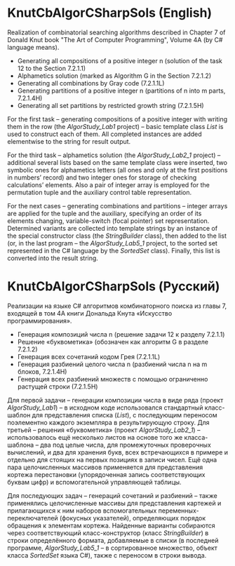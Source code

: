 # KnutCbAlgorCSharpSols (English)

Realization of combinatorial searching algorithms described in Chapter 7 of Donald Knut book "The Art of Computer Programming", Volume 4A (by C# language means).

-	Generating all compositions of a positive integer n (solution of the task 12 to the Section 7.2.1.1)
-	Alphametics solution (marked as Algorithm G in the Section 7.2.1.2)
-	Generating all combinations by Gray code (7.2.1.1L)
-	Generating partitions of a positive integer n (partitions of n into m parts, 7.2.1.4H)
-	Generating all set partitions by restricted growth string (7.2.1.5H)

For the first task – generating compositions of a positive integer with writing them in the row (the *AlgorStudy_Lab1* project) – basic template class *List<T>* is 
used to construct each of them. All completed instances are added elementwise to the string for result output.

For the third task – alphametics solution (the *AlgorStudy_Lab2_1* project) – additional several lists based on the same template class were inserted, two symbolic 
ones for alphametics letters (all ones and only at the first positions in numbers’ record) and two integer ones for storage of checking calculations’ elements. Also 
a pair of integer array is employed for the permutation tuple and the auxiliary control table representation.

For the next cases – generating combinations and partitions – integer arrays are applied for the tuple and the auxiliary, specifying an order of its elements 
changing, variable-switch (focal pointer) set representation. Determined variants are collected into template strings by an instance of the special constructor class 
(the *StringBuilder* class), then added to the list (or, in the last program – the *AlgorStudy_Lab5_1* project, to the sorted set represented in the C# language by 
the *SortedSet* class). Finally, this list is converted into the result string. 

# KnutCbAlgorCSharpSols (Русский)

Реализации на языке С# алгоритмов комбинаторного поиска из главы 7, входящей в том 4A книги Дональда Кнута «Искусство программирования».

-	Генерация композиций числа n (решение задачи 12 к разделу 7.2.1.1)
-	Решение «буквометика» (обозначен как алгоритм G в разделе 7.2.1.2)
-	Генерация всех сочетаний кодом Грея (7.2.1.1L)
-	Генерация разбиений целого числа n (разбиений числа n на m блоков, 7.2.1.4H)
-	Генерация всех разбиений множеств с помощью ограниченно растущей строки (7.2.1.5H)

Для первой задачи – генерации композиции числа в виде ряда (проект *AlgorStudy_Lab1*) – в исходном коде использовался стандартный класс-шаблон для представления 
списка (*List<T>*), с последующим переносом поэлементно каждого экземпляра в результирующую строку. Для третьей – решения «буквометика» (проект *AlgorStudy_Lab2_1*) 
– использовалось ещё несколько листов на основе того же класса-шаблона – два под целые числа, для промежуточных проверочных вычислений, и два для хранения букв, всех 
встречающихся в примере и отдельно для стоящих на первых позициях в записи чисел. Ещё одна пара целочисленных массивов применяется для представления кортежа 
перестановки (упорядоченная запись соответствующих буквам цифр) и вспомогательной управляющей таблицы.

Для последующих задач – генераций сочетаний и разбиений – также применялись целочисленные массивы для представления картежей и прилагающихся к ним наборов 
вспомогательных переменных-переключателей (фокусных указателей), определяющих порядок обращения к элементам кортежа. Найденные варианты собираются через 
соответствующий класс-конструктор (класс *StringBuilder*) в строки определённого формата, добавляемые в списки (в последней программе, *AlgorStudy_Lab5_1* – в 
сортированное множество, объект класса *SortedSet* языка C#), также с переносом в строки вывода.
